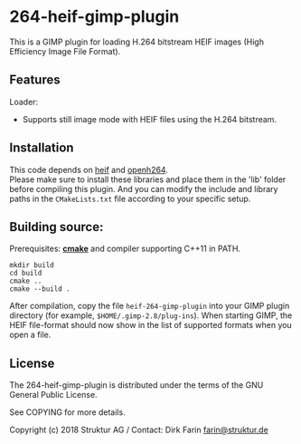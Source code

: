 # 264-heif-gimp-plugin

This is a GIMP plugin for loading H.264 bitstream HEIF images (High Efficiency Image File Format).

## Features

Loader:
* Supports still image mode with HEIF files using the H.264 bitstream.

## Installation

This code depends on [heif](https://github.com/nokiatech/heif)
and [openh264](https://github.com/cisco/openh264).  
Please make sure to install these libraries and place them in the 'lib' folder before compiling this plugin.
And you can modify the include and library paths in the `CMakeLists.txt` file according to your specific setup.

## Building source:
Prerequisites: **[cmake](https://cmake.org/)** and compiler supporting C++11 in PATH.
```
mkdir build
cd build
cmake ..
cmake --build .
```

After compilation, copy the file `heif-264-gimp-plugin` into your GIMP plugin directory
(for example, `$HOME/.gimp-2.8/plug-ins`).
When starting GIMP, the HEIF file-format should now show in the list of supported formats when you open a file.

## License

The 264-heif-gimp-plugin is distributed under the terms of the GNU General Public License.

See COPYING for more details.

Copyright (c) 2018 Struktur AG / Contact: Dirk Farin farin@struktur.de